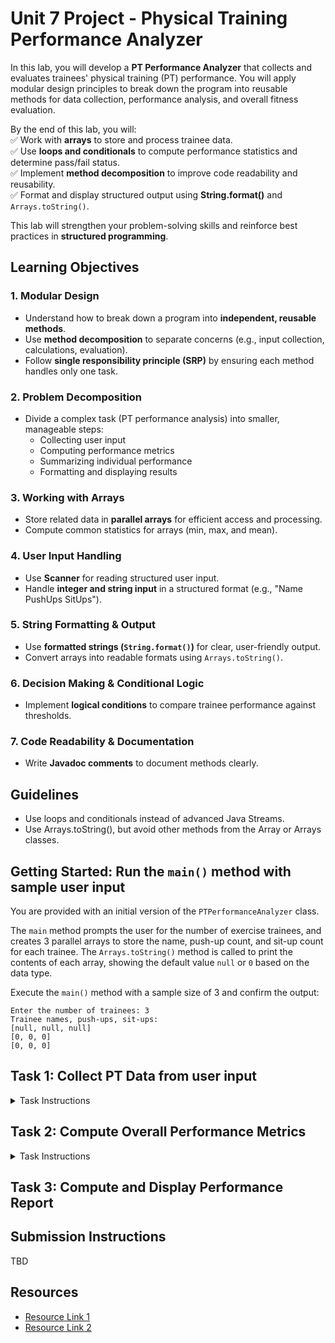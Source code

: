 # Unit 7 Project - Physical Training Performance Analyzer

In this lab, you will develop a **PT Performance Analyzer** that collects
and evaluates trainees' physical training (PT) performance.
You will apply modular design principles to break down the program
into reusable methods for data collection, performance analysis,
and overall fitness evaluation.

By the end of this lab, you will:  
✅ Work with **arrays** to store and process trainee data.  
✅ Use **loops and conditionals** to compute performance statistics and determine pass/fail status.  
✅ Implement **method decomposition** to improve code readability and reusability.  
✅ Format and display structured output using **String.format()** and `Arrays.toString()`.

This lab will strengthen your problem-solving skills and reinforce
best practices in **structured programming**.

## **Learning Objectives**

### **1. Modular Design**
- Understand how to break down a program into **independent, reusable methods**.
- Use **method decomposition** to separate concerns (e.g., input collection, calculations, evaluation).
- Follow **single responsibility principle (SRP)** by ensuring each method handles only one task.

### **2. Problem Decomposition**
- Divide a complex task (PT performance analysis) into smaller, manageable steps:
    - Collecting user input
    - Computing performance metrics
    - Summarizing individual performance
    - Formatting and displaying results

### **3. Working with Arrays**
- Store related data in **parallel arrays** for efficient access and processing.
- Compute common statistics for arrays (min, max, and mean).

### **4. User Input Handling**
- Use **Scanner** for reading structured user input.
- Handle **integer and string input** in a structured format (e.g., "Name PushUps SitUps").

### **5. String Formatting & Output**
- Use **formatted strings (`String.format()`)** for clear, user-friendly output.
- Convert arrays into readable formats using `Arrays.toString()`.

### **6. Decision Making & Conditional Logic**
- Implement **logical conditions** to compare trainee performance against thresholds.

### **7. Code Readability & Documentation**
- Write **Javadoc comments** to document methods clearly.

## Guidelines
- Use loops and conditionals instead of advanced Java Streams.
- Use Arrays.toString(), but avoid other methods from the Array or Arrays classes.

## Getting Started: Run the `main()` method with sample user input

You are provided with an initial version of the `PTPerformanceAnalyzer` class.

The `main` method prompts the user for the number of exercise trainees, and creates
3 parallel arrays to store the name, push-up count, and sit-up count for each trainee.
The `Arrays.toString()` method is called to print the contents of each array, showing the default value `null` or `0` based on the data type.

Execute the `main()` method with a sample size of 3 and confirm the output:

```text
Enter the number of trainees: 3
Trainee names, push-ups, sit-ups:
[null, null, null]
[0, 0, 0]
[0, 0, 0]
```

## Task 1: Collect PT Data from user input

<details>
  <summary>Task Instructions</summary>

```java
    /**
     * Collects physical training (PT) data by reading names, push-up counts, and sit-up counts
     * from user input. The method uses parallel arrays to store this information.
     *
     * <p>The arrays are assumed to be instantiated with the same size.</p>
     *
     * <p>Data is entered in a single line per trainee in the format:
     * <pre>
     * Name PushUps SitUps
     * </pre>
     *
     * @param scanner The Scanner object used to read input.
     * @param names   The pre-created array to store the names.
     * @param pushUps The pre-created array to store push-up counts.
     * @param sitUps  The pre-created array to store sit-up counts.
     */
    public static void collectExerciseData(Scanner scanner, String[] names, int[] pushUps, int[] sitUps)
```

Implement the `collectExerciseData` method to collect trainees' physical
training (PT) data from user input. This method will prompt for and read names,
push-up counts, and sit-up counts and store them in parallel arrays.

You can assume that the `Scanner` parameter is not null and reads from `System.in`, and the arrays are not null and have the same length.

Use a loop to repeatedly prompt the user for input (name, push-ups, and sit-ups), then store the values in the `names`, `pushUps`, and `sitUps` arrays.

### **Example Execution** (for arrays of length 3):
```
Enter Name PushUps SitUps: Morgan 50 60  
Enter Name PushUps SitUps: Abel 28 48  
Enter Name PushUps SitUps: Tay 43 45  
```

### **Stored Data:**
```java
names = {"Morgan", "Abel", "Tay"};
pushUps = {50, 28, 43};
sitUps = {60, 48, 45};
```

Run the JUnit tests in the `CollectDataTest` class to verify your solution.

Once the tests pass, update the `main()` method to  call `collectExerciseData` after
the arrays have been created for the specified input size.
Run the program to confirm the arrays are filled with the user input and their contents printed.

```text
Enter the number of trainees: 4
Enter Name PushUps SitUps: Nel 42 50
Enter Name PushUps SitUps: Lana 30 38
Enter Name PushUps SitUps: Zelish 28 34
Enter Name PushUps SitUps: Telaza 50 60
Trainee names, push-ups, sit-ups:
[Nel, Lana, Zelish, Telaza]
[42, 30, 28, 50]
[50, 38, 34, 60]
```

</details>

## Task 2: Compute Overall Performance Metrics

<details>
  <summary>Task Instructions</summary>

```java
/**
* Finds and returns the maximum value in an integer array.
*
* @param array The array to evaluate.
* @return The maximum value found in the array.
*/
public static int findMaxValue(int[] array) 


/**
* Finds and returns the minimum value in an integer array.
*
* @param array The array to evaluate.
* @return The minimum value found in the array.
*/
public static int findMinValue(int[] array) 

/**
* Calculates and returns the sum of all values in an integer array.
*
* @param array The array to sum up.
* @return The sum of all values in the array.
*/
public static int calculateSum(int[] array) 
```

- Implement the methods `findMaxValue`, `findMinValue`, and `calculateSum` to
return the highest value, lowest value, and total sum of the elements
in the given array.
- Run the JUnit tests in the `MetricsTest` class to verify your solution.

```java
  /**
   * Evaluates and formats the performance metrics (max, min, and average) for a given exercise.
   *
   * @param exerciseScores The array of scores for the exercise (push-ups or sit-ups).
   * @param exerciseName   The name of the exercise being analyzed.
   * @return A formatted string displaying max, min, and average, with average rounded to two decimal places,
   */
  public static String getOverallPerformanceMetrics(int[] exerciseScores, String exerciseName)
  }
```

- Implement the method `getOverallPerformanceMetrics` to compute the metrics (min, max, average) for the array passed as a parameter.
  - The `getOverallPerformanceMetrics` method should call the `getMinValue`, `getMaxValue`, and `calculateSum` methods in determining the metrics.  Note you'll have to compute the average using the sum and the array length.  Make sure you avoid integer division!
  - The `getOverallPerformanceMetrics` method should return a formatted string that includes the exercise name and metrics. The average should be displayed with two digits after the decimal point. For example:
    ```*** Sit-ups *** Max: 50, Min: 20, Avg: 35.00```
- Run the JUnit tests in the `OverallPerformanceMetricsTest` class to verify your solution.

For example:
```java
int[] squatsScores = {20, 35, 40, 50, 30};
String result = getOverallPerformanceMetrics(squatsScores, "Squats");  
System.out.println(result);
```

Expected output:

```text
*** Squats *** Max: 50, Min: 20, Avg: 35.00
```

Once the tests pass, update the `main()` method to  call `getOverallPerformanceMetrics` twice, once for calculating the push-ups metrics
and once for calculating the sit-ups metrics.  Print the resulting string returned by each method call.

Run the program to confirm the overall performance metrics are calculated and printed for some sample data.

```text
Enter the number of trainees: 3
Enter Name PushUps SitUps: Alpha 50 60
Enter Name PushUps SitUps: Beta 42 56
Enter Name PushUps SitUps: Gamma 48 39
Trainee names, push-ups, sit-ups:
[Alpha, Beta, Gamma]
[50, 42, 48]
[60, 56, 39]
*** Push-ups *** Max: 50, Min: 42, Avg: 46.67
*** Sit-ups *** Max: 60, Min: 39, Avg: 51.67
```

</details>

## Task 3: Compute and Display Performance Report

## Submission Instructions

TBD

## Resources

- [Resource Link 1](example.com)
- [Resource Link 2](example.com)
